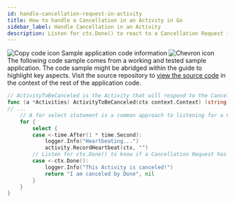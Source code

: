 ```yaml
---
id: handle-cancellation-request-in-activity
title: How to handle a Cancellation in an Activity in Go
sidebar_label: Handle Cancellation in an Activity
description: Listen for ctx.Done() to react to a Cancellation Request in an Activity
---
```


<!-- DO NOT EDIT THIS FILE DIRECTLY.
THIS FILE IS GENERATED from https://github.com/temporalio/documentation/blob/main/sample-apps/go/features/cancellation/activity.go. -->

<div class="copycode-notice-container"><div class="copycode-notice"><img data-style="copycode-icon" src="/icons/copycode.png" alt="Copy code icon" /> Sample application code information <img id="i-id1225134038" data-event="clickable-copycode-info" data-style="chevron-icon" src="/icons/chevron.png" alt="Chevron icon" /></div><div id="copycode-info-id1225134038" class="copycode-info">The following code sample comes from a working and tested sample application. The code sample might be abridged within the guide to highlight key aspects. Visit the source repository to <a href="https://github.com/temporalio/documentation/blob/main/sample-apps/go/features/cancellation/activity.go">view the source code</a> in the context of the rest of the application code.</div></div>

```go
// ActivityToBeCanceled is the Activity that will respond to the Cancellation Request
func (a *Activities) ActivityToBeCanceled(ctx context.Context) (string, error) {
// ...
	// A for select statement is a common approach to listening for a Cancellation is an Activity
	for {
		select {
		case <-time.After(1 * time.Second):
			logger.Info("Heartbeating...")
			activity.RecordHeartbeat(ctx, "")
		// Listen for ctx.Done() to know if a Cancellation Request has propagated to the Activity.
		case <-ctx.Done():
			logger.Info("This Activity is canceled!")
			return "I am canceled by Done", nil
		}
	}
}
```
